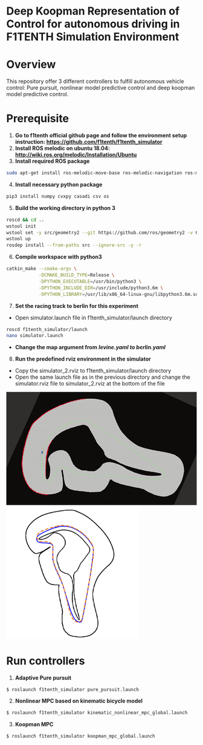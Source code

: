 # Deep Koopman Representation of Control for autonomous driving in F1TENTH Simulation Environment
# Overview
This repository offer 3 different controllers to fulfill autonomous vehicle control: Pure pursuit, nonlinear model predictive control and deep koopman model predictive control.

# Prerequisite
1. **Go to f1tenth official github page and follow the environment setup instruction: https://github.com/f1tenth/f1tenth_simulator**
2. **Install ROS melodic on ubuntu 18.04: http://wiki.ros.org/melodic/Installation/Ubuntu**
3. **Install required ROS package**
```bash
sudo apt-get install ros-melodic-move-base ros-melodic-navigation ros-melodic-teb-local-planner python3-catkin-pkg-modules python3-rospkg-modules python3-empy
```
4. **Install necessary python package**
```bash
pip3 install numpy cvxpy casadi csv os
```
5. **Build the working directory in python 3**
```bash
roscd && cd ..
wstool init
wstool set -y src/geometry2 --git https://github.com/ros/geometry2 -v 0.6.5
wstool up
rosdep install --from-paths src --ignore-src -y -r
```
6. **Compile workspace with python3**
```bash
catkin_make --cmake-args \
            -DCMAKE_BUILD_TYPE=Release \
            -DPYTHON_EXECUTABLE=/usr/bin/python3 \
            -DPYTHON_INCLUDE_DIR=/usr/include/python3.6m \
            -DPYTHON_LIBRARY=/usr/lib/x86_64-linux-gnu/libpython3.6m.so
```
7. **Set the racing track to berlin for this experiment**
- Open simulator.launch file in f1tenth_simulator/launch directory
```bash
roscd f1tenth_simulator/launch
nano simulator.launch
```
- **Change the map argument from** ***levine.yaml to berlin.yaml***

8. **Run the predefined rviz environment in the simulator**
- Copy the simulator_2.rviz to f1tenth_simulator/launch directory
- Open the same launch file as in the previous directory and change the simulator.rviz file to simulator_2.rviz at the bottom of the file

<img src = "/f1tenth_simulation.gif" width = "550"><img src = "/augmented_koopman_trajectory.png" width = "350">

# Run controllers
1. **Adaptive Pure pursuit**
```bash
$ roslaunch f1tenth_simulator pure_pursuit.launch
```
2. **Nonlinear MPC based on kinematic bicycle model**
```bash
$ roslaunch f1tenth_simulator kinematic_nonlinear_mpc_global.launch
```
3. **Koopman MPC**
```bash
$ roslaunch f1tenth_simulator koopman_mpc_global.launch
```
